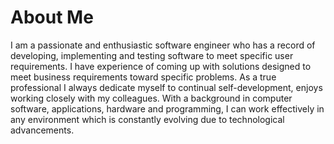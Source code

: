 # About Me

I am a passionate and enthusiastic software engineer who has a record of developing, implementing and testing software to meet specific user requirements. I have experience of coming up with solutions designed to meet business requirements toward specific problems. As a true professional I always dedicate myself to continual self-development, enjoys working closely with my colleagues. With a background in computer software, applications, hardware and programming, I can work effectively in any environment which is constantly evolving due to technological advancements.
